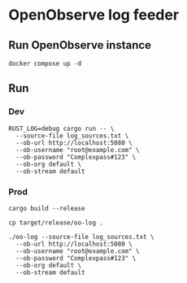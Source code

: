 # OpenObserve log feeder

## Run OpenObserve instance

```
docker compose up -d
```

## Run

### Dev

```
RUST_LOG=debug cargo run -- \
  --source-file log_sources.txt \
  --ob-url http://localhost:5080 \
  --ob-username "root@example.com" \
  --ob-password "Complexpass#123" \
  --ob-org default \
  --ob-stream default
```

### Prod

```
cargo build --release

cp target/release/oo-log .

./oo-log --source-file log_sources.txt \
  --ob-url http://localhost:5080 \
  --ob-username "root@example.com" \
  --ob-password "Complexpass#123" \
  --ob-org default \
  --ob-stream default
```
